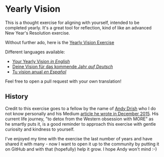 # Yearly Vision
This is a thought exercise for aligning with yourself, intended to be completed yearly. It's a great tool for reflection, kind of like an advanced New Year's Resolution exercise.

Without further ado, here is the [Yearly Vision Exercise](VISION.md)

Different languages available:
* [Your Yearly Vision _in English_](VISION.md)
* [Deine Vision für das kommende Jahr _auf Deutsch_](VISION-de.md)
* [Tu vision anual _en Español_](VISION-es.md)

Feel free to open a pull request with your own translation!

## History
Credit to this exercise goes to a fellow by the name of [Andy Drish](https://andydrish.com/) who I do not know personally and his Medium [article he wrote in December 2015](https://medium.com/hackerpreneur-magazine/3-steps-to-write-your-perfect-vision-for-2016-31947d316467?#.yo6gj3uz6). His current life journey, "to detox from the Western obsession with MORE" as he smartly puts it, is a good reminder to approach this exercise with gentle curiosity and kindness to yourself.

I've enjoyed my time with the exercise the last number of years and have shared it with many - now I want to open it up to the community by putting it on GitHub and with that (hopefully) help it grow. I hope Andy won't mind :-)
